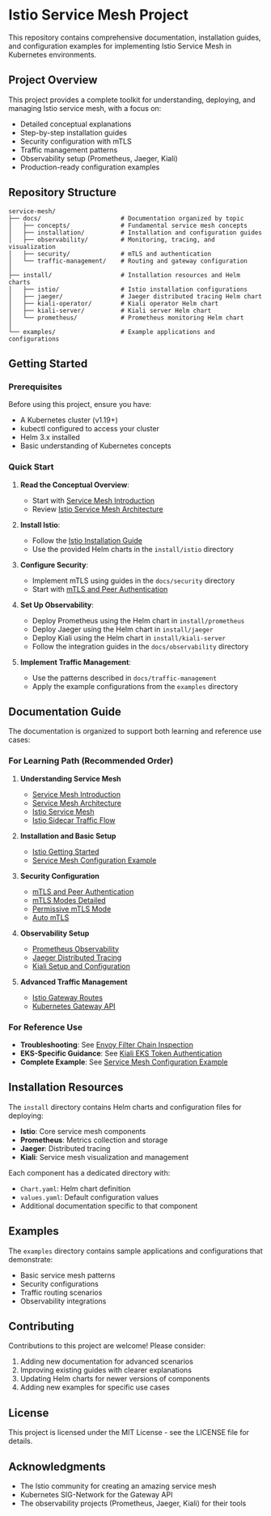 # Istio Service Mesh Project

This repository contains comprehensive documentation, installation guides, and configuration examples for implementing Istio Service Mesh in Kubernetes environments.

## Project Overview

This project provides a complete toolkit for understanding, deploying, and managing Istio service mesh, with a focus on:

- Detailed conceptual explanations
- Step-by-step installation guides
- Security configuration with mTLS
- Traffic management patterns
- Observability setup (Prometheus, Jaeger, Kiali)
- Production-ready configuration examples

## Repository Structure

```
service-mesh/
├── docs/                      # Documentation organized by topic
│   ├── concepts/              # Fundamental service mesh concepts
│   ├── installation/          # Installation and configuration guides
│   ├── observability/         # Monitoring, tracing, and visualization
│   ├── security/              # mTLS and authentication
│   └── traffic-management/    # Routing and gateway configuration
│
├── install/                   # Installation resources and Helm charts
│   ├── istio/                 # Istio installation configurations
│   ├── jaeger/                # Jaeger distributed tracing Helm chart
│   ├── kiali-operator/        # Kiali operator Helm chart
│   ├── kiali-server/          # Kiali server Helm chart
│   └── prometheus/            # Prometheus monitoring Helm chart
│
└── examples/                  # Example applications and configurations
```

## Getting Started

### Prerequisites

Before using this project, ensure you have:

- A Kubernetes cluster (v1.19+)
- kubectl configured to access your cluster
- Helm 3.x installed
- Basic understanding of Kubernetes concepts

### Quick Start

1. **Read the Conceptual Overview**:
   - Start with [Service Mesh Introduction](docs/concepts/service-mesh-introduction.md)
   - Review [Istio Service Mesh Architecture](docs/concepts/service-mesh-architecture.md)

2. **Install Istio**:
   - Follow the [Istio Installation Guide](docs/installation/istio-getting-started.md)
   - Use the provided Helm charts in the `install/istio` directory

3. **Configure Security**:
   - Implement mTLS using guides in the `docs/security` directory
   - Start with [mTLS and Peer Authentication](docs/security/istio-mtls-peer-authentication.md)

4. **Set Up Observability**:
   - Deploy Prometheus using the Helm chart in `install/prometheus`
   - Deploy Jaeger using the Helm chart in `install/jaeger`
   - Deploy Kiali using the Helm chart in `install/kiali-server`
   - Follow the integration guides in the `docs/observability` directory

5. **Implement Traffic Management**:
   - Use the patterns described in `docs/traffic-management`
   - Apply the example configurations from the `examples` directory

## Documentation Guide

The documentation is organized to support both learning and reference use cases:

### For Learning Path (Recommended Order)

1. **Understanding Service Mesh**
   - [Service Mesh Introduction](docs/concepts/service-mesh-introduction.md)
   - [Service Mesh Architecture](docs/concepts/service-mesh-architecture.md)
   - [Istio Service Mesh](docs/concepts/istio-service-mesh.md)
   - [Istio Sidecar Traffic Flow](docs/concepts/istio-sidecar-traffic-flow.md)

2. **Installation and Basic Setup**
   - [Istio Getting Started](docs/installation/istio-getting-started.md)
   - [Service Mesh Configuration Example](docs/installation/istio-service-mesh-configuration-example.md)

3. **Security Configuration**
   - [mTLS and Peer Authentication](docs/security/istio-mtls-peer-authentication.md)
   - [mTLS Modes Detailed](docs/security/istio-mtls-modes-detailed.md)
   - [Permissive mTLS Mode](docs/security/istio-permissive-mtls-mode-detailed.md)
   - [Auto mTLS](docs/security/istio-auto-mtls-detailed.md)

4. **Observability Setup**
   - [Prometheus Observability](docs/observability/istio-prometheus-observability.md)
   - [Jaeger Distributed Tracing](docs/observability/istio-jaeger-distributed-tracing.md)
   - [Kiali Setup and Configuration](docs/observability/kiali-ingress-configuration.md)

5. **Advanced Traffic Management**
   - [Istio Gateway Routes](docs/traffic-management/istio-gateway-routes.md)
   - [Kubernetes Gateway API](docs/traffic-management/kubernetes-gateway-api.md)

### For Reference Use

- **Troubleshooting**: See [Envoy Filter Chain Inspection](docs/observability/istio-envoy-filter-chain-inspection.md)
- **EKS-Specific Guidance**: See [Kiali EKS Token Authentication](docs/observability/kiali-eks-token-authentication.md)
- **Complete Example**: See [Service Mesh Configuration Example](docs/installation/istio-service-mesh-configuration-example.md)

## Installation Resources

The `install` directory contains Helm charts and configuration files for deploying:

- **Istio**: Core service mesh components
- **Prometheus**: Metrics collection and storage
- **Jaeger**: Distributed tracing
- **Kiali**: Service mesh visualization and management

Each component has a dedicated directory with:
- `Chart.yaml`: Helm chart definition
- `values.yaml`: Default configuration values
- Additional documentation specific to that component

## Examples

The `examples` directory contains sample applications and configurations that demonstrate:

- Basic service mesh patterns
- Security configurations
- Traffic routing scenarios
- Observability integrations

## Contributing

Contributions to this project are welcome! Please consider:

1. Adding new documentation for advanced scenarios
2. Improving existing guides with clearer explanations
3. Updating Helm charts for newer versions of components
4. Adding new examples for specific use cases

## License

This project is licensed under the MIT License - see the LICENSE file for details.

## Acknowledgments

- The Istio community for creating an amazing service mesh
- Kubernetes SIG-Network for the Gateway API
- The observability projects (Prometheus, Jaeger, Kiali) for their tools
